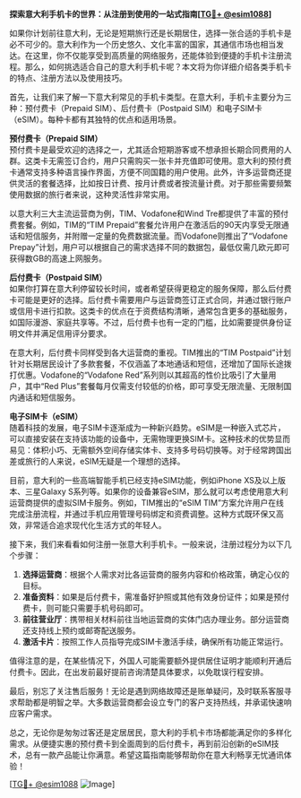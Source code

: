 **探索意大利手机卡的世界：从注册到使用的一站式指南[[TG💪+ @esim1088](https://t.me/s/esim1088)]**

如果你计划前往意大利，无论是短期旅行还是长期居住，选择一张合适的手机卡是必不可少的。意大利作为一个历史悠久、文化丰富的国家，其通信市场也相当发达。在这里，你不仅能享受到高质量的网络服务，还能体验到便捷的手机卡注册流程。那么，如何挑选适合自己的意大利手机卡呢？本文将为你详细介绍各类手机卡的特点、注册方法以及使用技巧。

首先，让我们来了解一下意大利常见的手机卡类型。在意大利，手机卡主要分为三种：预付费卡（Prepaid SIM）、后付费卡（Postpaid SIM）和电子SIM卡（eSIM）。每种卡都有其独特的优点和适用场景。

**预付费卡（Prepaid SIM）**  
预付费卡是最受欢迎的选择之一，尤其适合短期游客或不想承担长期合同费用的人群。这类卡无需签订合约，用户只需购买一张卡并充值即可使用。意大利的预付费卡通常支持多种语言操作界面，方便不同国籍的用户使用。此外，许多运营商还提供灵活的套餐选择，比如按日计费、按月计费或者按流量计费。对于那些需要频繁使用数据的旅行者来说，这种灵活性非常实用。

以意大利三大主流运营商为例，TIM、Vodafone和Wind Tre都提供了丰富的预付费套餐。例如，TIM的“TIM Prepaid”套餐允许用户在激活后的90天内享受无限通话和短信服务，并附赠一定量的免费数据流量。而Vodafone则推出了“Vodafone Prepay”计划，用户可以根据自己的需求选择不同的数据包，最低仅需几欧元即可获得数GB的高速上网服务。

**后付费卡（Postpaid SIM）**  
如果你打算在意大利停留较长时间，或者希望获得更稳定的服务保障，那么后付费卡可能是更好的选择。后付费卡需要用户与运营商签订正式合同，并通过银行账户或信用卡进行扣款。这类卡的优点在于资费结构清晰，通常包含更多的基础服务，如国际漫游、家庭共享等。不过，后付费卡也有一定的门槛，比如需要提供身份证明文件并满足信用评分要求。

在意大利，后付费卡同样受到各大运营商的重视。TIM推出的“TIM Postpaid”计划针对长期居民设计了多款套餐，不仅涵盖了本地通话和短信，还增加了国际长途拨打优惠。Vodafone的“Vodafone Red”系列则以其超高的性价比吸引了大量用户，其中“Red Plus”套餐每月仅需支付较低的价格，即可享受无限流量、无限制国内通话和短信服务。

**电子SIM卡（eSIM）**  
随着科技的发展，电子SIM卡逐渐成为一种新兴趋势。eSIM是一种嵌入式芯片，可以直接安装在支持该功能的设备中，无需物理更换SIM卡。这种技术的优势显而易见：体积小巧、无需额外空间存储实体卡、支持多号码切换等。对于经常跨国出差或旅行的人来说，eSIM无疑是一个理想的选择。

目前，意大利的一些高端智能手机已经支持eSIM功能，例如iPhone XS及以上版本、三星Galaxy S系列等。如果你的设备兼容eSIM，那么就可以考虑使用意大利运营商提供的虚拟SIM卡服务。例如，TIM推出的“eSIM TIM”方案允许用户在线完成注册流程，并通过手机应用管理号码绑定和资费调整。这种方式既环保又高效，非常适合追求现代化生活方式的年轻人。

接下来，我们来看看如何注册一张意大利手机卡。一般来说，注册过程分为以下几个步骤：

1. **选择运营商**：根据个人需求对比各运营商的服务内容和价格政策，确定心仪的目标。
2. **准备资料**：如果是后付费卡，需准备好护照或其他有效身份证件；如果是预付费卡，则可能只需要手机号码即可。
3. **前往营业厅**：携带相关材料前往当地运营商的实体门店办理业务。部分运营商还支持线上预约或邮寄配送服务。
4. **激活卡片**：按照工作人员指导完成SIM卡激活手续，确保所有功能正常运行。

值得注意的是，在某些情况下，外国人可能需要额外提供居住证明才能顺利开通后付费卡。因此，在出发前最好提前咨询清楚具体要求，以免耽误行程安排。

最后，别忘了关注售后服务！无论是遇到网络故障还是账单疑问，及时联系客服寻求帮助都是明智之举。大多数运营商都会设立专门的客户支持热线，并承诺快速响应客户需求。

总之，无论你是匆匆过客还是定居居民，意大利的手机卡市场都能满足你的多样化需求。从便捷实惠的预付费卡到全面周到的后付费卡，再到前沿创新的eSIM技术，总有一款产品能让你满意。希望这篇指南能够帮助你在意大利畅享无忧通讯体验！

[[TG💪+ @esim1088](https://t.me/s/esim1088) ![Image](https://i.postimg.cc/4NQfJmqS/Snipaste-2025-05-13-00-14-12.png)]